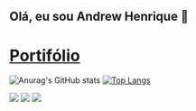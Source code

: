 ## Olá, eu sou Andrew Henrique 👋

# [Portifólio](https://portifolioandrewhenrique2.netlify.app)



![Anurag's GitHub stats](https://github-readme-stats.vercel.app/api?username=andrewhenrique2&theme=midnight-purple&show_icons=true) 
[![Top Langs](https://github-readme-stats.vercel.app/api/top-langs/?username=andrewhenrique2&layout=compact&theme=midnight-purple)](https://github.com/anuraghazra/github-readme-stats)


 
  <a href="https://instagram.com/andrewchucrute" target="_blank"><img src="https://img.shields.io/badge/-Instagram-%23E4405F?style=for-the-badge&logo=instagram&logoColor=white" target="_blank"></a>
  <a href = "mailto:andrewloly06@gmail.com"><img src="https://img.shields.io/badge/-Gmail-%23333?style=for-the-badge&logo=gmail&logoColor=white" target="_blank"></a>
  <a href="https://www.linkedin.com/in/andrew-henrique-86aa5823a" target="_blank"><img src="https://img.shields.io/badge/-LinkedIn-%230077B5?style=for-the-badge&logo=linkedin&logoColor=white" target="_blank"></a> 

